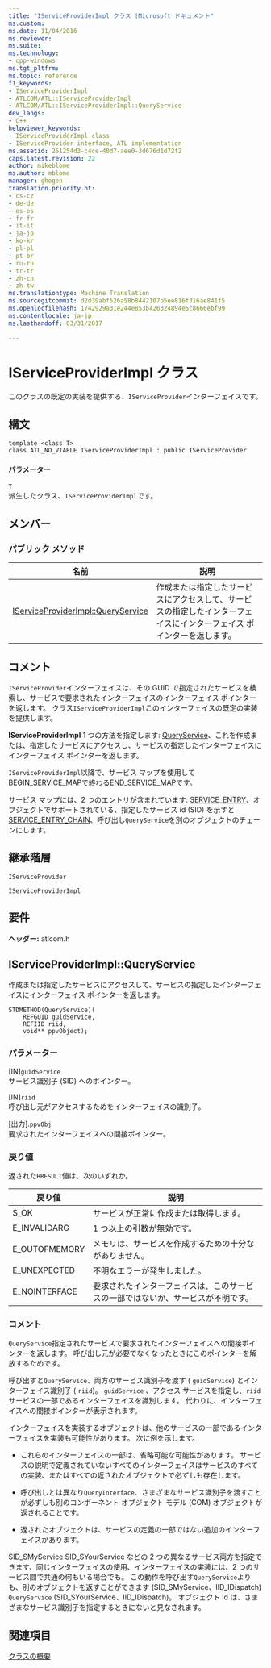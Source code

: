 ```yaml
---
title: "IServiceProviderImpl クラス |Microsoft ドキュメント"
ms.custom: 
ms.date: 11/04/2016
ms.reviewer: 
ms.suite: 
ms.technology:
- cpp-windows
ms.tgt_pltfrm: 
ms.topic: reference
f1_keywords:
- IServiceProviderImpl
- ATLCOM/ATL::IServiceProviderImpl
- ATLCOM/ATL::IServiceProviderImpl::QueryService
dev_langs:
- C++
helpviewer_keywords:
- IServiceProviderImpl class
- IServiceProvider interface, ATL implementation
ms.assetid: 251254d3-c4ce-40d7-aee0-3d676d1d72f2
caps.latest.revision: 22
author: mikeblome
ms.author: mblome
manager: ghogen
translation.priority.ht:
- cs-cz
- de-de
- es-es
- fr-fr
- it-it
- ja-jp
- ko-kr
- pl-pl
- pt-br
- ru-ru
- tr-tr
- zh-cn
- zh-tw
ms.translationtype: Machine Translation
ms.sourcegitcommit: d2d39abf526a58b8442107b5ee816f316ae841f5
ms.openlocfilehash: 1742929a31e244e853b426324894e5c8666ebf99
ms.contentlocale: ja-jp
ms.lasthandoff: 03/31/2017

---
```

# <a name="iserviceproviderimpl-class"></a>IServiceProviderImpl クラス
このクラスの既定の実装を提供する、`IServiceProvider`インターフェイスです。  
  
## <a name="syntax"></a>構文  
  
```
template <class T>  
class ATL_NO_VTABLE IServiceProviderImpl : public IServiceProvider
```  
  
#### <a name="parameters"></a>パラメーター  
 `T`  
 派生したクラス、`IServiceProviderImpl`です。  
  
## <a name="members"></a>メンバー  
  
### <a name="public-methods"></a>パブリック メソッド  
  
|名前|説明|  
|----------|-----------------|  
|[IServiceProviderImpl::QueryService](#queryservice)|作成または指定したサービスにアクセスして、サービスの指定したインターフェイスにインターフェイス ポインターを返します。|  
  
## <a name="remarks"></a>コメント  
 `IServiceProvider`インターフェイスは、その GUID で指定されたサービスを検索し、サービスで要求されたインターフェイスのインターフェイス ポインターを返します。 クラス`IServiceProviderImpl`このインターフェイスの既定の実装を提供します。  
  
 **IServiceProviderImpl** 1 つの方法を指定します: [QueryService](#queryservice)、これを作成または、指定したサービスにアクセスし、サービスの指定したインターフェイスにインターフェイス ポインターを返します。  
  
 `IServiceProviderImpl`以降で、サービス マップを使用して[BEGIN_SERVICE_MAP](service-map-macros.md#begin_service_map)で終わる[END_SERVICE_MAP](service-map-macros.md#end_service_map)です。  
  
 サービス マップには、2 つのエントリが含まれています: [SERVICE_ENTRY](service-map-macros.md#service_entry)、オブジェクトでサポートされている、指定したサービス id (SID) を示すと[SERVICE_ENTRY_CHAIN](service-map-macros.md#service_entry_chain)、呼び出し`QueryService`を別のオブジェクトのチェーンにします。  
  
## <a name="inheritance-hierarchy"></a>継承階層  
 `IServiceProvider`  
  
 `IServiceProviderImpl`  
  
## <a name="requirements"></a>要件  
 **ヘッダー:** atlcom.h  
  
##  <a name="queryservice"></a>IServiceProviderImpl::QueryService  
 作成または指定したサービスにアクセスして、サービスの指定したインターフェイスにインターフェイス ポインターを返します。  
  
```
STDMETHOD(QueryService)(
    REFGUID guidService,
    REFIID riid,
    void** ppvObject);
```  
  
### <a name="parameters"></a>パラメーター  
 [IN]`guidService`  
 サービス識別子 (SID) へのポインター。  
  
 [IN]`riid`  
 呼び出し元がアクセスするためをインターフェイスの識別子。  
  
 [出力].`ppvObj`  
 要求されたインターフェイスへの間接ポインター。  
  
### <a name="return-value"></a>戻り値  
 返された`HRESULT`値は、次のいずれか。  
  
|戻り値|説明|  
|------------------|-------------|  
|S_OK|サービスが正常に作成または取得します。|  
|E_INVALIDARG|1 つ以上の引数が無効です。|  
|E_OUTOFMEMORY|メモリは、サービスを作成するための十分ながありません。|  
|E_UNEXPECTED|不明なエラーが発生しました。|  
|E_NOINTERFACE|要求されたインターフェイスは、このサービスの一部ではないか、サービスが不明です。|  
  
### <a name="remarks"></a>コメント  
 `QueryService`指定されたサービスで要求されたインターフェイスへの間接ポインターを返します。 呼び出し元が必要でなくなったときにこのポインターを解放するためです。  
  
 呼び出すと`QueryService`、両方のサービス識別子を渡す ( `guidService`) とインターフェイス識別子 ( `riid`)。 `guidService` 、アクセス サービスを指定し、`riid`サービスの一部であるインターフェイスを識別します。 代わりに、インターフェイスへの間接ポインターが表示されます。  
  
 インターフェイスを実装するオブジェクトは、他のサービスの一部であるインターフェイスを実装も可能性があります。 次に例を示します。  
  
-   これらのインターフェイスの一部は、省略可能な可能性があります。 サービスの説明で定義されていないすべてのインターフェイスはサービスのすべての実装、またはすべての返されたオブジェクトで必ずしも存在します。  
  
-   呼び出しとは異なり`QueryInterface`、さまざまなサービス識別子を渡すことが必ずしも別のコンポーネント オブジェクト モデル (COM) オブジェクトが返されることです。  
  
-   返されたオブジェクトは、サービスの定義の一部ではない追加のインターフェイスがあります。  
  
 SID_SMyService SID_SYourService などの 2 つの異なるサービス両方を指定できます、同じインターフェイスの使用、インターフェイスの実装には、2 つのサービス間で共通の何もいる場合でも。 この動作を呼び出す`QueryService`よりも、別のオブジェクトを返すことができます (SID_SMyService、IID_IDispatch) `QueryService` (SID_SYourService、IID_IDispatch)。 オブジェクト id は、さまざまなサービス識別子を指定するときにないと見なされます。  
  
## <a name="see-also"></a>関連項目  
 [クラスの概要](../../atl/atl-class-overview.md)

